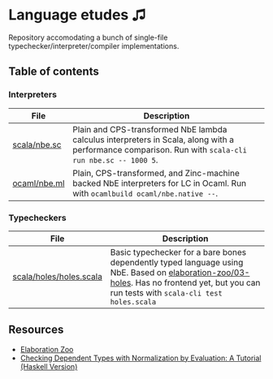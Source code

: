 # Language etudes ♫

Repository accomodating a bunch of single-file typechecker/interpreter/compiler implementations.
## Table of contents

### Interpreters

| File | Description |
|------|-------------|
| [scala/nbe.sc](scala/nbe.sc) | Plain and CPS-transformed NbE lambda calculus interpreters in Scala, along with a performance comparison. Run with `scala-cli run nbe.sc -- 1000 5`. |
| [ocaml/nbe.ml](scala/nbe.sc) | Plain, CPS-transformed, and Zinc-machine backed NbE interpreters for LC in Ocaml. Run with `ocamlbuild ocaml/nbe.native --`. |

### Typecheckers

| File | Description |
|------|-------------|
| [scala/holes/holes.scala](scala/holes/holes.scala) | Basic typechecker for a bare bones dependently typed language using NbE. Based on [elaboration-zoo/03-holes](https://github.com/AndrasKovacs/elaboration-zoo/tree/master/03-holes). Has no frontend yet, but you can run tests with `scala-cli test holes.scala` |

## Resources

- [Elaboration Zoo](https://github.com/AndrasKovacs/elaboration-zoo)
- [Checking Dependent Types with Normalization by Evaluation: A Tutorial (Haskell Version)](https://davidchristiansen.dk/tutorials/implementing-types-hs.pdf)
